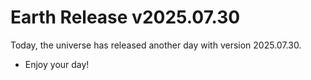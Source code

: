 # Earth Release v2025.07.30
Today, the universe has released another day with version 2025.07.30.
- Enjoy your day!
